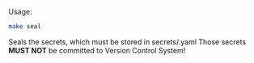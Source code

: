 Usage:

```bash
make seal
```

Seals the secrets, which must be stored in secrets/<filename>.yaml
Those secrets **MUST NOT** be committed to Version Control System!
